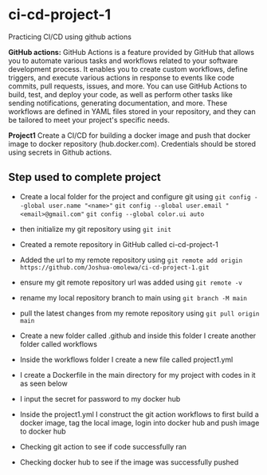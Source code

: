 # ci-cd-project-1
Practicing CI/CD using github actions

**GitHub actions:**  GitHub Actions is a feature provided by GitHub that allows you to automate various tasks and workflows related to your software development process. It enables you to create custom workflows, define triggers, and execute various actions in response to events like code commits, pull requests, issues, and more. You can use GitHub Actions to build, test, and deploy your code, as well as perform other tasks like sending notifications, generating documentation, and more. These workflows are defined in YAML files stored in your repository, and they can be tailored to meet your project's specific needs.



**Project1**  Create a CI/CD for building a docker image and push that docker image to docker repository (hub.docker.com). Credentials should be stored using secrets in Github actions.



## Step used to complete project

* Create a local folder for the project and configure git  using 
`git config --global user.name "<name>"`
`git config --global user.email "<email>@gmail.com"`
`git config --global color.ui auto`

* then initialize my git repository using
`git init`

* Created a remote repository in GitHub  called ci-cd-project-1   

* Added the url to my remote repository using 
`git remote add origin https://github.com/Joshua-omolewa/ci-cd-project-1.git`

* ensure my git remote repository	 url was added using
`git remote -v`

* rename my local repository branch to main using 
`git branch -M main`

* pull the latest changes from my remote repository using
`git pull origin main`

* Create a new folder called .github  and inside this folder I create another folder called workflows
* Inside the workflows folder I create a new file called project1.yml
* I create a Dockerfile in the main directory for my project with codes in it as seen below
 
* I input the secret for password to my docker hub
* Inside the project1.yml I construct the git action workflows to first build a docker image, tag the local image, login into docker hub  and push image to docker hub
 

* Checking git action to see if code successfully ran
 

* Checking docker hub to see if the image was successfully pushed
